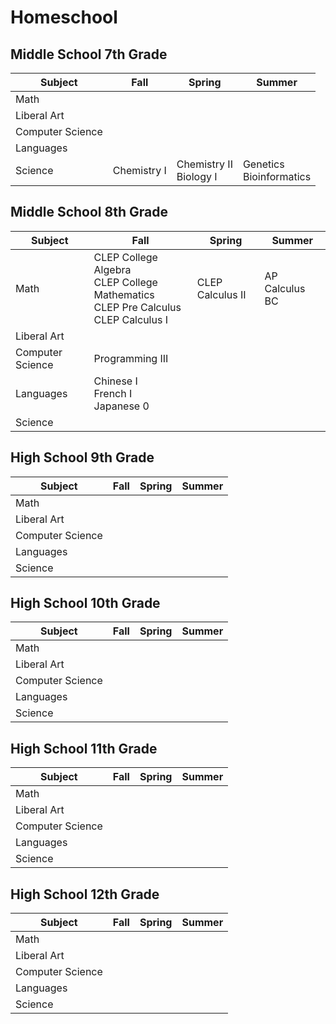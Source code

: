# Homeschool

## Middle School 7th Grade

| Subject | Fall | Spring | Summer |
|---------|------|--------|--------|
| Math | | | |
| Liberal Art | | |
| Computer Science | | |
| Languages | | |
| Science | Chemistry I | Chemistry II <br> Biology I | Genetics <br> Bioinformatics |

## Middle School 8th Grade

| Subject | Fall | Spring | Summer |
|---------|------|--------|--------|
| Math | CLEP College Algebra <br> CLEP College Mathematics <br> CLEP Pre Calculus <br> CLEP Calculus I | CLEP Calculus II | AP Calculus BC |
| Liberal Art | | |
| Computer Science | Programming III | |
| Languages | Chinese I <br> French I <br> Japanese 0 | |
| Science | | | |

## High School 9th Grade

| Subject | Fall | Spring | Summer |
|---------|------|--------|--------|
| Math | | | |
| Liberal Art | | |
| Computer Science | | |
| Languages | | |
| Science | | | |

## High School 10th Grade

| Subject | Fall | Spring | Summer |
|---------|------|--------|--------|
| Math | | | |
| Liberal Art | | |
| Computer Science | | |
| Languages | | |
| Science | | | |

## High School 11th Grade

| Subject | Fall | Spring | Summer |
|---------|------|--------|--------|
| Math | | | |
| Liberal Art | | |
| Computer Science | | |
| Languages | | |
| Science | | | |

## High School 12th Grade

| Subject | Fall | Spring | Summer |
|---------|------|--------|--------|
| Math | | | |
| Liberal Art | | |
| Computer Science | | |
| Languages | | |
| Science | | | |
